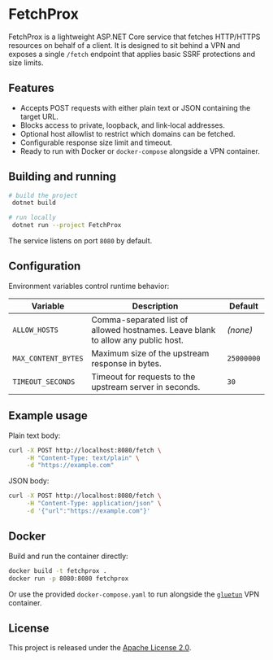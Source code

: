 # FetchProx

FetchProx is a lightweight ASP.NET Core service that fetches HTTP/HTTPS resources on behalf of a client. It is designed to sit behind a VPN and exposes a single `/fetch` endpoint that applies basic SSRF protections and size limits.

## Features
- Accepts POST requests with either plain text or JSON containing the target URL.
- Blocks access to private, loopback, and link‑local addresses.
- Optional host allowlist to restrict which domains can be fetched.
- Configurable response size limit and timeout.
- Ready to run with Docker or `docker-compose` alongside a VPN container.

## Building and running
```bash
# build the project
 dotnet build

# run locally
 dotnet run --project FetchProx
```
The service listens on port `8080` by default.

## Configuration
Environment variables control runtime behavior:

| Variable | Description | Default |
|----------|-------------|---------|
| `ALLOW_HOSTS` | Comma-separated list of allowed hostnames. Leave blank to allow any public host. | *(none)* |
| `MAX_CONTENT_BYTES` | Maximum size of the upstream response in bytes. | `25000000` |
| `TIMEOUT_SECONDS` | Timeout for requests to the upstream server in seconds. | `30` |

## Example usage
Plain text body:
```bash
curl -X POST http://localhost:8080/fetch \
     -H "Content-Type: text/plain" \
     -d "https://example.com"
```
JSON body:
```bash
curl -X POST http://localhost:8080/fetch \
     -H "Content-Type: application/json" \
     -d '{"url":"https://example.com"}'
```

## Docker
Build and run the container directly:
```bash
docker build -t fetchprox .
docker run -p 8080:8080 fetchprox
```
Or use the provided `docker-compose.yaml` to run alongside the [`gluetun`](https://github.com/qdm12/gluetun) VPN container.

## License
This project is released under the [Apache License 2.0](LICENSE.txt).
